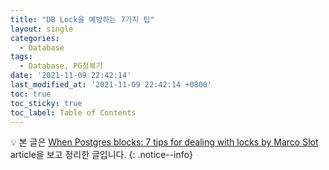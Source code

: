 ```yaml
---
title: "DB Lock을 예방하는 7가지 팁"
layout: single
categories:
  - Database
tags:
  - Database, PG정복기
date: '2021-11-09 22:42:14'
last_modified_at: '2021-11-09 22:42:14 +0800'
toc: true
toc_sticky: true
toc_label: Table of Contents
---
```



:bulb:
본 글은 [When Postgres blocks: 7 tips for dealing with locks by Marco Slot](https://www.citusdata.com/blog/2018/02/22/seven-tips-for-dealing-with-postgres-locks/)  article을 보고 정리한 글입니다.
{: .notice--info}